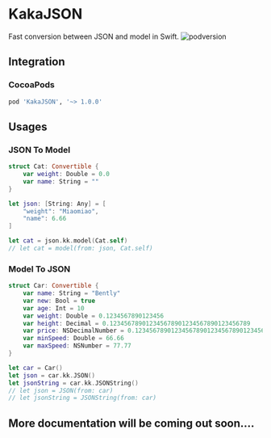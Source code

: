 # KakaJSON
Fast conversion between JSON and model in Swift.
![podversion](https://img.shields.io/cocoapods/v/KakaJSON.svg)

## Integration
### CocoaPods
```ruby
pod 'KakaJSON', '~> 1.0.0' 
```

## Usages
### JSON To Model
```swift
struct Cat: Convertible {
    var weight: Double = 0.0
    var name: String = ""
}

let json: [String: Any] = [
    "weight": "Miaomiao",
    "name": 6.66
]

let cat = json.kk.model(Cat.self)
// let cat = model(from: json, Cat.self)
```

### Model To JSON
```swift
struct Car: Convertible {
    var name: String = "Bently"
    var new: Bool = true
    var age: Int = 10
    var weight: Double = 0.1234567890123456
    var height: Decimal = 0.123456789012345678901234567890123456789
    var price: NSDecimalNumber = 0.123456789012345678901234567890123456789
    var minSpeed: Double = 66.66
    var maxSpeed: NSNumber = 77.77
}

let car = Car()
let json = car.kk.JSON()
let jsonString = car.kk.JSONString()
// let json = JSON(from: car)
// let jsonString = JSONString(from: car)
```
## More documentation will be coming out soon....